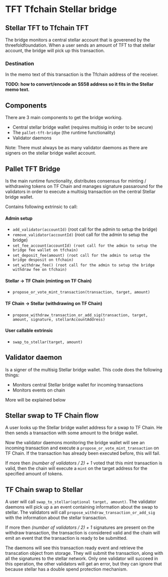 # TFT Tfchain Stellar bridge

## Stellar TFT to Tfchain TFT

The bridge monitors a central stellar account that is goverened by the threefoldfoundation. When a user sends an amount of TFT to that stellar account, the bridge will pick up this transaction.

### Destination

In the memo text of this transaction is the Tfchain address of the receiver.

**TODO: how to convert/encode an SS58 address so it fits in the Stellar memo text.**

## Components

There are 3 main components to get the bridge working.

- Central stellar bridge wallet (requires multisig in order to be secure)
- The `pallet-tft-bridge` (the runtime functionality)
- Validator daemons

Note: There must always be as many validator daemons as there are signers on the stellar bridge wallet account.

## Pallet TFT Bridge

Is the main runtime functionality, distributes consensus for minting / withdrawing tokens on TF Chain and manages signature passaround for the validators in order to execute a multisig transaction on the central Stellar bridge wallet.

Contains following extrinsic to call:

#### Admin setup
- `add_validator(accountId)` (root call for the admin to setup the bridge)
- `remove_validator(accountId)` (root call for the admin to setup the bridge)
- `set_fee_account(accountId) (root call for the admin to setup the bridge fee wallet on tfchain)`
- `set_deposit_fee(amount) (root call for the admin to setup the bridge desposit on tfchain)`
- `set_withdraw_fee() (root call for the admin to setup the bridge withdraw fee on tfchain)`
#### Stellar -> TF Chain (minting on TF Chain)
- `propose_or_vote_mint_transaction(transaction, target, amount)`
#### TF Chain -> Stellar (withdrawing on TF Chain)
- `propose_withdraw_transaction_or_add_sig(transaction, target, amount, signature, stellarAccountAddress)`
#### User callable extrinsic
- `swap_to_stellar(target, amount)`

## Validator daemon

Is a signer of the multisig Stellar bridge wallet. This code does the following things:

- Monitors central Stellar bridge wallet for incoming transactions
- Monitors events on chain

More will be explained below

## Stellar swap to TF Chain flow

A user looks up the Stellar bridge wallet address for a swap to TF Chain. He then sends a transaction with some amount to the bridge wallet. 

Now the validator daemons monitoring the bridge wallet will see an incoming transaction and execute a `propose_or_vote_mint_transaction` on TF Chain. If the transaction has already been executed before, this will fail.

If more then *(number of validators / 2) + 1* voted that this mint transaction is valid, then the chain will execute a `mint` on the target address for the specified amount of tokens.

## TF Chain swap to Stellar

A user will call `swap_to_stellar(optional target, amount)`. The validator daemons will pick up a an event containing information about the swap to stellar. The validators will call `propose_withdraw_transaction_or_add_sig` with the information about the stellar transaction.

If more then *(number of validators / 2) + 1* signatures are present on the withdraw transaction, the transaction is considered valid and the chain will emit an event that the transaction is ready to be submitted.

The daemons will see this transaction ready event and retrieve the transcation object from storage. They will submit the transaction, along with all the signatures to the stellar network. Only one validator will succeed in this operation, the other validators will get an error, but they can ignore that because stellar has a double spend protection mechanism.
